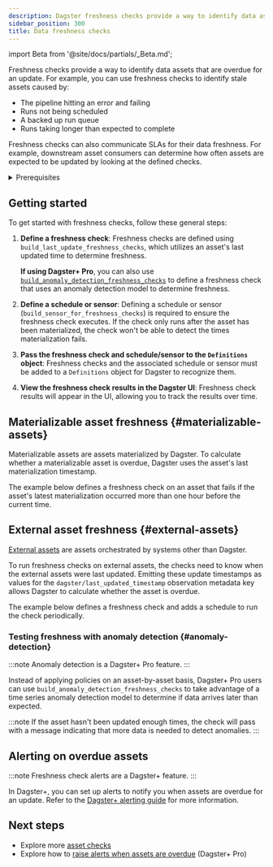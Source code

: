 ```yaml
---
description: Dagster freshness checks provide a way to identify data assets that are overdue for an update.
sidebar_position: 300
title: Data freshness checks
---
```


import Beta from '@site/docs/partials/\_Beta.md';

<Beta />

Freshness checks provide a way to identify data assets that are overdue for an update. For example, you can use freshness checks to identify stale assets caused by:

- The pipeline hitting an error and failing
- Runs not being scheduled
- A backed up run queue
- Runs taking longer than expected to complete

Freshness checks can also communicate SLAs for their data freshness. For example, downstream asset consumers can determine how often assets are expected to be updated by looking at the defined checks.

<details>
  <summary>Prerequisites</summary>

To follow the steps in this guide, you'll need familiarity with:

- [Assets](/guides/build/assets/defining-assets)
- [External assets](/guides/build/assets/external-assets)
- [Asset checks](/guides/test/asset-checks)

</details>

## Getting started

To get started with freshness checks, follow these general steps:

1. **Define a freshness check**: Freshness checks are defined using `build_last_update_freshness_checks`, which utilizes an asset's last updated time to determine freshness.

   **If using Dagster+ Pro**, you can also use [`build_anomaly_detection_freshness_checks`](#anomaly-detection) to define a freshness check that uses an anomaly detection model to determine freshness.

2. **Define a schedule or sensor**: Defining a schedule or sensor (`build_sensor_for_freshness_checks`) is required to ensure the freshness check executes. If the check only runs after the asset has been materialized, the check won't be able to detect the times materialization fails.
3. **Pass the freshness check and schedule/sensor to the `Definitions` object**: Freshness checks and the associated schedule or sensor must be added to a `Definitions` object for Dagster to recognize them.
4. **View the freshness check results in the Dagster UI**: Freshness check results will appear in the UI, allowing you to track the results over time.

## Materializable asset freshness \{#materializable-assets}

Materializable assets are assets materialized by Dagster. To calculate whether a materializable asset is overdue, Dagster uses the asset's last materialization timestamp.

The example below defines a freshness check on an asset that fails if the asset's latest materialization occurred more than one hour before the current time.

<CodeExample
  path="docs_snippets/docs_snippets/guides/data-assets/quality-testing/freshness-checks/materializable-asset-freshness-check.py"
  language="python"
  title="src/my_project/defs/assets.py"
/>

## External asset freshness \{#external-assets}

[External assets](/guides/build/assets/external-assets) are assets orchestrated by systems other than Dagster.

To run freshness checks on external assets, the checks need to know when the external assets were last updated. Emitting these update timestamps as values for the `dagster/last_updated_timestamp` observation metadata key allows Dagster to calculate whether the asset is overdue.

The example below defines a freshness check and adds a schedule to run the check periodically.

<CodeExample
  path="docs_snippets/docs_snippets/guides/data-assets/quality-testing/freshness-checks/external-asset-freshness-check.py"
  language="python"
  title="src/my_project/defs/assets.py"
/>

### Testing freshness with anomaly detection \{#anomaly-detection}

:::note
Anomaly detection is a Dagster+ Pro feature.
:::

Instead of applying policies on an asset-by-asset basis, Dagster+ Pro users can use `build_anomaly_detection_freshness_checks` to take advantage of a time series anomaly detection model to determine if data arrives later than expected.

<CodeExample
  path="docs_snippets/docs_snippets/guides/data-assets/quality-testing/freshness-checks/anomaly-detection.py"
  language="python"
  title="src/my_project/defs/assets.py"
/>

:::note
If the asset hasn't been updated enough times, the check will pass with a message indicating that more data is needed to detect anomalies.
:::

## Alerting on overdue assets

:::note
Freshness check alerts are a Dagster+ feature.
:::

In Dagster+, you can set up alerts to notify you when assets are overdue for an update. Refer to the [Dagster+ alerting guide](/guides/monitor/alerts) for more information.

## Next steps

- Explore more [asset checks](/guides/test/asset-checks)
- Explore how to [raise alerts when assets are overdue](/guides/monitor/alerts) (Dagster+ Pro)
